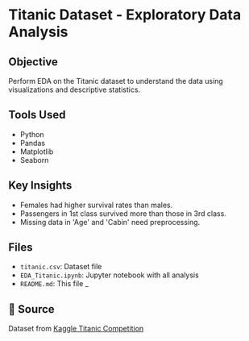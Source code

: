 # Titanic Dataset - Exploratory Data Analysis

##  Objective
Perform EDA on the Titanic dataset to understand the data using visualizations and descriptive statistics.

##  Tools Used
- Python
- Pandas
- Matplotlib
- Seaborn

##  Key Insights
- Females had higher survival rates than males.
- Passengers in 1st class survived more than those in 3rd class.
- Missing data in 'Age' and 'Cabin' need preprocessing.

##  Files
- `titanic.csv`: Dataset file
- `EDA_Titanic.ipynb`: Jupyter notebook with all analysis
- `README.md`: This file
_

## 📎 Source
Dataset from [Kaggle Titanic Competition](https://www.kaggle.com/competitions/titanic)
